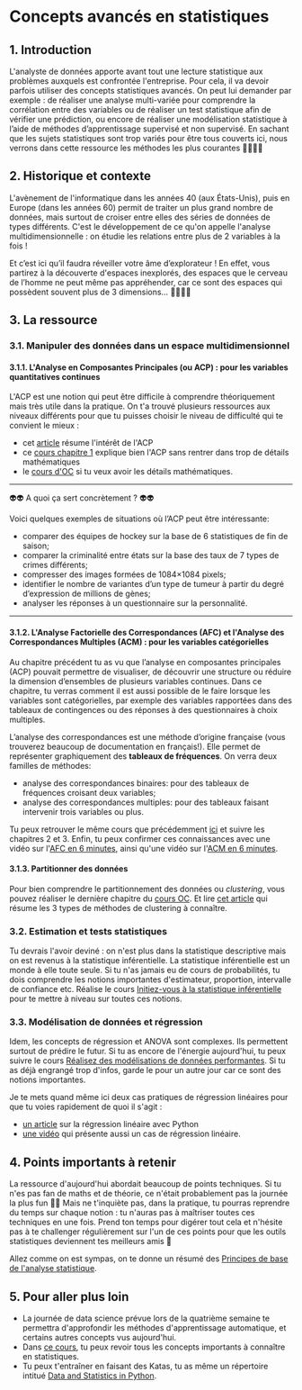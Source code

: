 # Concepts avancés en statistiques

## 1. Introduction
L'analyste de données apporte avant tout une lecture statistique aux problèmes auxquels est confrontée l'entreprise. Pour cela, il va devoir parfois utiliser des concepts statistiques avancés. On peut lui demander par exemple : de réaliser une analyse multi-variée pour comprendre la corrélation entre des variables ou de réaliser un test statistique afin de vérifier une prédiction, ou encore de réaliser une modélisation statistique à l’aide de méthodes d’apprentissage supervisé et non supervisé. En sachant que les sujets statistiques sont trop variés pour être tous couverts ici, nous verrons dans cette ressource les  méthodes les plus courantes 💆‍♀️💆‍♂️

## 2. Historique et contexte
L'avènement de l'informatique dans les années 40 (aux États-Unis), puis en Europe (dans les années 60) permit de traiter un plus grand nombre de données, mais surtout de croiser entre elles des séries de données de types différents. C'est le développement de ce qu'on appelle l'analyse multidimensionnelle : on étudie les relations entre plus de 2 variables à la fois !

Et c’est ici qu’il faudra réveiller votre âme d’explorateur ! En effet, vous partirez à la découverte d'espaces inexplorés, des espaces que le cerveau de l’homme ne peut même pas appréhender, car ce sont des espaces qui possèdent souvent plus de 3 dimensions… 🕵️‍♂️🕵️‍♂️

## 3. La ressource

### 3.1. Manipuler des données dans un espace multidimensionnel

#### 3.1.1. L'Analyse en Composantes Principales (ou ACP) : pour les variables quantitatives continues

L'ACP est une notion qui peut être difficile à comprendre théoriquement mais très utile dans la pratique. On t'a trouvé plusieurs ressources aux niveaux différents pour que tu puisses choisir le niveau de difficulté qui te convient le mieux : 
- cet [article](https://datascientest.com/acp) résume l'intérêt de l'ACP
- ce [cours chapitre 1](https://www.math.univ-toulouse.fr/~baccini/zpedago/asdm.pdf) explique bien l'ACP sans rentrer dans trop de détails mathématiques
- le [cours d'OC](https://openclassrooms.com/fr/courses/4525281-realisez-une-analyse-exploratoire-de-donnees/5280368-comprenez-lenjeu-de-lanalyse-en-composantes-principales) si tu veux avoir les détails mathématiques.

___

👽👽 A quoi ça sert concrètement ? 👽👽

Voici quelques exemples de situations où l’ACP peut être intéressante:
- comparer des équipes de hockey sur la base de 6 statistiques de fin de saison;
- comparer la criminalité entre états sur la base des taux de 7 types de crimes différents;
- compresser des images formées de 1084×1084 pixels;
- identifier le nombre de variantes d’un type de tumeur à partir du degré d’expression de millions de gènes;
- analyser les réponses à un questionnaire sur la personnalité.
___

#### 3.1.2. L'Analyse Factorielle des Correspondances (AFC) et l'Analyse des Correspondances Multiples (ACM) : pour les variables catégorielles

Au chapitre précédent tu as vu que l’analyse en composantes principales (ACP) pouvait permettre de visualiser, de découvrir une structure ou réduire la dimension d’ensembles de plusieurs variables continues. Dans ce chapitre, tu verras comment il est aussi possible de le faire lorsque les variables sont catégorielles, par exemple des variables rapportées dans des tableaux de contingences ou des réponses à des questionnaires à choix multiples.

L’analyse des correspondances est une méthode d’origine française (vous trouverez beaucoup de documentation en français!). Elle permet de représenter graphiquement des **tableaux de fréquences**. On verra deux familles de méthodes:
- analyse des correspondances binaires: pour des tableaux de fréquences croisant deux variables;
- analyse des correspondances multiples: pour des tableaux faisant intervenir trois variables ou plus.

Tu peux retrouver le même cours que précédemment [ici](https://www.math.univ-toulouse.fr/~baccini/zpedago/asdm.pdf) et suivre les chapitres 2 et 3. Enfin, tu peux confirmer ces connaissances avec une vidéo sur l'[AFC en 6 minutes](https://www.youtube.com/watch?v=tEc5cmlQVdI), ainsi qu'une vidéo sur l'[ACM en 6 minutes](https://www.youtube.com/watch?v=bihScz3OXbw).

#### 3.1.3. Partitionner des données

Pour bien comprendre le partitionnement des données ou *clustering*, vous pouvez réaliser le dernière chapitre du [cours OC](https://openclassrooms.com/fr/courses/4525281-realisez-une-analyse-exploratoire-de-donnees/5254143-recherchez-une-bonne-partition). Et lire [cet article](https://larevueia.fr/clustering-les-3-methodes-a-connaitre/) qui résume les 3 types de méthodes de clustering à connaître.


### 3.2. Estimation et tests statistiques

Tu devrais l'avoir deviné : on n'est plus dans la statistique descriptive mais on est revenus à la statistique inférentielle.
La statistique inférentielle est un monde à elle toute seule. Si tu n'as jamais eu de cours de probabilités, tu dois comprendre les notions importantes d'estimateur, proportion, intervalle de confiance etc. Réalise le cours [Initiez-vous à la statistique inférentielle](https://openclassrooms.com/fr/courses/4525306-initiez-vous-a-la-statistique-inferentielle/4993371-familiarisez-vous-avec-deux-cas-pratiques) pour te mettre à niveau sur toutes ces notions.


### 3.3. Modélisation de données et régression

Idem, les concepts de régression et ANOVA sont complexes. Ils permettent surtout de prédire le futur. Si tu as encore de l'énergie aujourd'hui, tu peux suivre le cours [Réalisez des modélisations de données performantes](https://openclassrooms.com/fr/courses/4525326-realisez-des-modelisations-de-donnees-performantes). Si tu as déjà engrangé trop d'infos, garde le pour un autre jour car ce sont des notions importantes.

Je te mets quand même ici deux cas pratiques de régression linéaires pour que tu voies rapidement de quoi il s'agit : 
- [un article](https://mrmint.fr/regression-lineaire-python-pratique) sur la régression linéaire avec Python
- [une vidéo](https://www.linkedin.com/learning/python-l-analyse-de-donnees/mettre-en-application-la-regression-lineaire) qui présente aussi un cas de régression linéaire.


## 4. Points importants à retenir
La ressource d'aujourd'hui abordait beaucoup de points techniques. Si tu n'es pas fan de maths et de théorie, ce n'était probablement pas la journée la plus fun 🤕🤕 Mais ne t'inquiète pas, dans la pratique, tu pourras reprendre du temps sur chaque notion : tu n'auras pas à maîtriser toutes ces techniques en une fois. Prend ton temps pour digérer tout cela et n'hésite pas à te challenger régulièrement sur l'un de ces points pour que les outils statistiques deviennent tes meilleurs amis 🥰

Allez comme on est sympas, on te donne un résumé des [Principes de base de l'analyse statistique](https://edutechwiki.unige.ch/fr/Principes_de_base_d%27analyse_statistique).

## 5. Pour aller plus loin
- La journée de data science prévue lors de la quatrième semaine te permettra d'approfondir les méthodes d'apprentissage automatique, et certains autres concepts vus aujourd'hui. 
- Dans [ce cours](https://certis.enpc.fr/~dalalyan/Download/Poly2.pdf), tu peux revoir tous les concepts importants à connaître en statistiques. 
- Tu peux t'entraîner en faisant des Katas, tu as même un répertoire intitué [Data and Statistics in Python](https://www.codewars.com/collections/data-and-statistics-in-python).



